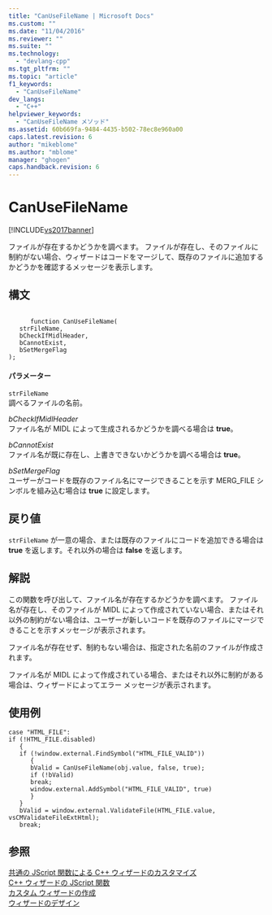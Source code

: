 ```yaml
---
title: "CanUseFileName | Microsoft Docs"
ms.custom: ""
ms.date: "11/04/2016"
ms.reviewer: ""
ms.suite: ""
ms.technology: 
  - "devlang-cpp"
ms.tgt_pltfrm: ""
ms.topic: "article"
f1_keywords: 
  - "CanUseFileName"
dev_langs: 
  - "C++"
helpviewer_keywords: 
  - "CanUseFileName メソッド"
ms.assetid: 60b669fa-9484-4435-b502-78ec8e960a00
caps.latest.revision: 6
author: "mikeblome"
ms.author: "mblome"
manager: "ghogen"
caps.handback.revision: 6
---
```

# CanUseFileName
[!INCLUDE[vs2017banner](../assembler/inline/includes/vs2017banner.md)]

ファイルが存在するかどうかを調べます。  ファイルが存在し、そのファイルに制約がない場合、ウィザードはコードをマージして、既存のファイルに追加するかどうかを確認するメッセージを表示します。  
  
## 構文  
  
```  
  
      function CanUseFileName(   
   strFileName,   
   bCheckIfMidlHeader,   
   bCannotExist,   
   bSetMergeFlag    
);  
```  
  
#### パラメーター  
 `strFileName`  
 調べるファイルの名前。  
  
 *bCheckIfMidlHeader*  
 ファイル名が MIDL によって生成されるかどうかを調べる場合は **true**。  
  
 *bCannotExist*  
 ファイル名が既に存在し、上書きできないかどうかを調べる場合は **true**。  
  
 *bSetMergeFlag*  
 ユーザーがコードを既存のファイル名にマージできることを示す MERG\_FILE シンボルを組み込む場合は **true** に設定します。  
  
## 戻り値  
 `strFileName` が一意の場合、または既存のファイルにコードを追加できる場合は **true** を返します。それ以外の場合は **false** を返します。  
  
## 解説  
 この関数を呼び出して、ファイル名が存在するかどうかを調べます。  ファイル名が存在し、そのファイルが MIDL によって作成されていない場合、またはそれ以外の制約がない場合は、ユーザーが新しいコードを既存のファイルにマージできることを示すメッセージが表示されます。  
  
 ファイル名が存在せず、制約もない場合は、指定された名前のファイルが作成されます。  
  
 ファイル名が MIDL によって作成されている場合、またはそれ以外に制約がある場合は、ウィザードによってエラー メッセージが表示されます。  
  
## 使用例  
  
```  
case "HTML_FILE":  
if (!HTML_FILE.disabled)  
   {  
   if (!window.external.FindSymbol("HTML_FILE_VALID"))  
      {  
      bValid = CanUseFileName(obj.value, false, true);  
      if (!bValid)  
      break;  
      window.external.AddSymbol("HTML_FILE_VALID", true)  
      }  
   }  
   bValid = window.external.ValidateFile(HTML_FILE.value, vsCMValidateFileExtHtml);  
   break;   
```  
  
## 参照  
 [共通の JScript 関数による C\+\+ ウィザードのカスタマイズ](../ide/customizing-cpp-wizards-with-common-jscript-functions.md)   
 [C\+\+ ウィザードの JScript 関数](../ide/jscript-functions-for-cpp-wizards.md)   
 [カスタム ウィザードの作成](../ide/creating-a-custom-wizard.md)   
 [ウィザードのデザイン](../ide/designing-a-wizard.md)